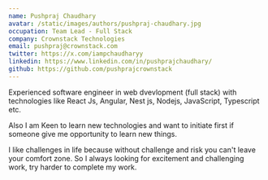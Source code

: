 ```yaml
---
name: Pushpraj Chaudhary
avatar: /static/images/authors/pushpraj-chaudhary.jpg
occupation: Team Lead - Full Stack
company: Crownstack Technologies
email: pushpraj@crownstack.com
twitter: https://x.com/iampchaudharyy
linkedin: https://www.linkedin.com/in/pushprajchaudhary/
github: https://github.com/pushprajcrownstack
---
```


Experienced software engineer in web dvevlopment (full stack) with technologies like React Js, Angular, Nest js, Nodejs, JavaScript, Typescript etc.

Also I am Keen to learn new technologies and want to initiate first if someone give me opportunity to learn new things.

I like challenges in life because without challenge and risk you can't leave your comfort zone. So I always looking for excitement and challenging work, try harder to complete my work.
